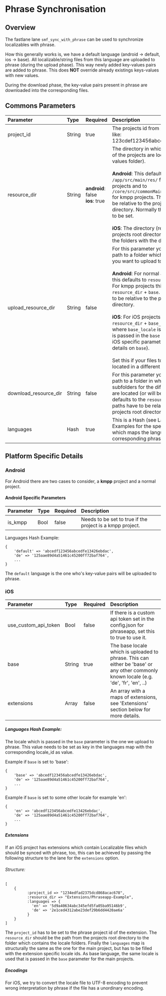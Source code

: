 # Phrase Synchronisation

## Overview

The fastlane lane `smf_sync_with_phrase` can be used to synchronize localizables with phrase.

How this generally works is, we have a default language (android -> default, ios -> base). All localizable/string files from this language are uploaded to phrase (during the upload phase). This way newly added key-values pairs are added to phrase. This does **NOT** override already existings keys-values with new values.

During the download phase, the key-value pairs present in phrase are downloaded into the corresponding files.

## Commons Parameters

| Parameter     | Type          | Required  | Description |
|:------------- |:------------- |:--------- |:----------- |
|project_id|String|true|The projects id from phrase. Looks like: 123cdef123456abcd32ef34bg234eb|
|resource_dir|String|**android**: false <br> **ios**: true|The directory in which the resources of the projects are located (e.g. the values folder).<br><br> **Android**: This defaults to `/app/src/main/res/` for normal android projects and to `/core/src/commonMain/resources/MR/` for kmpp projects. The paths have to be relative to the projects root directory. Normally this doesn't need to be set.<br><br> **iOS**: The directory (relative to the projects root directory) which contains the folders with the differen locales.|
|upload_resource_dir|String|false|For this parameter you can pass in a path to a folder which contains the file you want to upload to phrase.<br><br> **Android**: For normal android projects this defaults to `resource_dir` + `values`. For kmpp projects this defaults to `resource_dir` + `base`.  The paths have to be relative to the projects root directory.<br><br> **iOS**: For iOS projects this defaults to `resource_dir` + `base_locale.lproj` where `base_locale` is the value which is passed in the `base` parameter (see iOS specific parameters for more details on `base`).<br><br>Set this if your files to upload are located in a different directory.|
|download_resource_dir|String|false|For this parameter you can pass in a path to a folder in which the subfolders for the different languages are located (or will be created). This defaults to the `resource_dir`. The paths have to be relative to the projects root directory.| 
|languages|Hash|true|This is a Hash (see Languages Hash Examples for the specific platform) which maps the languages to their corresponding phrase_ids.|

## Platform Specific Details

### Android

For Android there are two cases to consider, a **kmpp** project and a normal project.

#### Android Specific Parameters

| Parameter     | Type          | Required  | Description |
|:------------- |:------------- |:--------- |:----------- |
|is_kmpp|Bool|false|Needs to be set to true if the project is a kmpp project.|

Languages Hash Example:
```
{
    'default' => 'abcedf123456abcedfe13426ebdac',
    'de' => '125aae89d4a51461c45200ff72baf764',
    ...
}
```

The `default` language is the one who's key-value pairs will be uploaded to phrase.

### iOS

| Parameter     | Type          | Required  | Description |
|:------------- |:------------- |:--------- |:----------- |
|use_custom_api_token|Bool|false|If there is a custom api token set in the config.json for phraseapp, set this to true to use it.|
|base|String|true|The base locale which is uploaded to phrase. This can either be 'base' or any other commonly known locale (e.g. 'de', 'fr', 'en', ..)|
|extensions|Array|false|An array with a maps of extensions, see 'Extensions' section below for more details.|

##### Languages Hash Example:
The locale which is passed in the `base` parameter is the one we upload to phrase. This value needs to be set as key in the languages map with the corresponding locale_id as value.

Example if `base` is set to 'base':

```
{
    'base' => 'abcedf123456abcedfe13426ebdac',
    'de' => '125aae89d4a51461c45200ff72baf764',
    ...
}
```

Example if `base` is set to some other locale for example 'en':

```
{
    'en' => 'abcedf123456abcedfe13426ebdac',
    'de' => '125aae89d4a51461c45200ff72baf764',
    ...
}
```

##### Extensions

If an iOS project has extensions which contain Localizable files which should be synced with phrase, too, this can be achieved by passing the following structure to the lane for the `extensions` option.

###### Structure:
```
[
    {
          :project_id => "1234edfad2375dcd868acac678",
          :resource_dir => "Extensions/Phraseapp-Example",
          :languages => {
            'en' => '5d9a40634abc345efd5fa05ba95146b9',
            'de' => '2e1ced4312abe23def29b6dd4420ae6a'
          }
    }
]
```

The `project_id` has to be set to the phrase project id of the extension. The `resource_dir` should be the path from the projects root directory to the folder which contains the locale folders. Finally the `languages` map is structurally the same as the one for the main project, but has to be filled with the extension specific locale ids. As base language, the same locale is used that is passed in the `base` parameter for the main projects.

##### Encodings

For iOS, we try to convert the locale file to UTF-8 encoding to prevent wrong interpretation by phrase if the file has a unordinary encoding.  
